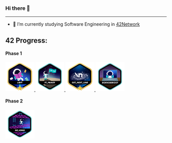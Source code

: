 ### Hi there 👋
---
- 🌱 I’m currently studying Software Engineering in <a href="https://www.42network.org" >42Network</a>

## 42 Progress:

#### Phase 1
  <a href="#"> <img src="./src/libftm.png" height="90" width="90"> </a>
  <a href="#"> <img src="./src/ft_printfe.png" height="90" width="90"> </a>
  <a href="#"> <img src="./src/get_next_linem.png" height="90" width="90"> </a>
  <a href="#"> <img src="./src/born2beroote.png" height="90" width="90"> </a>

  
#### Phase 2
  <a href="#"> <img src="./src/so_longe.png" height="90" width="90"> </a>
<!--
**DavidFlorido32/DavidFlorido32** is a ✨ _special_ ✨ repository because its `README.md` (this file) appears on your GitHub profile.

Here are some ideas to get you started:

- 🔭 I’m currently working on ...
- 🌱 I’m currently learning ...
- 👯 I’m looking to collaborate on ...
- 🤔 I’m looking for help with ...
- 💬 Ask me about ...
- 📫 How to reach me: ...
- 😄 Pronouns: ...
- ⚡ Fun fact: ...
-->
